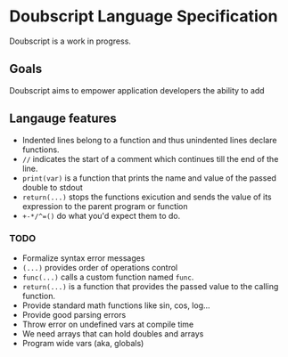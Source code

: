 # Doubscript Language Specification

Doubscript is a work in progress.

## Goals

Doubscript aims to empower application developers the ability to add 

## Langauge features

- Indented lines belong to a function and thus unindented lines declare functions.
- `//` indicates the start of a comment which continues till the end of the line.
- `print(var)` is a function that prints the name and value of the passed double to stdout
- `return(...)` stops the functions exicution and sends the value of its expression to the parent program or function
- `+-*/^=()` do what you'd expect them to do.

### TODO

- Formalize syntax error messages
- `(...)` provides order of operations control
- `func(...)` calls a custom function named `func`.
- `return(...)` is a function that provides the passed value to the calling function.
- Provide standard math functions like sin, cos, log...
- Provide good parsing errors
- Throw error on undefined vars at compile time
- We need arrays that can hold doubles and arrays
- Program wide vars (aka, globals)
